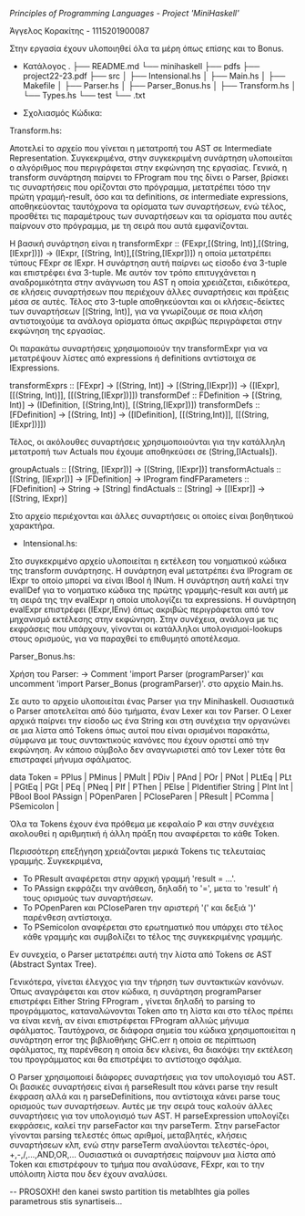 *Principles of Programming Languages - Project 'MiniHaskell'*

Άγγελος Κορακίτης - 1115201900087

Στην εργασία έχουν υλοποιηθεί όλα τα μέρη όπως επίσης και το Bonus.

- Κατάλογος
    .
    ├── README.md
    └── minihaskell
        ├── pdfs
        ├── project22-23.pdf
        ├── src
        │   ├── Intensional.hs
        │   ├── Main.hs
        │   ├── Makefile
        │   ├── Parser.hs
        │   ├── Parser_Bonus.hs
        │   ├── Transform.hs
        │   └── Types.hs
        └── test
            └── .txt

- Σχολιασμός Κώδικα:

Transform.hs:

Αποτελεί το αρχείο που γίνεται η μετατροπή του AST σε Intermediate Representation. Συγκεκριμένα, στην συγκεκριμένη συνάρτηση υλοποιείται ο αλγόριθμος που περιγράφεται στην εκφώνηση
της εργασίας. Γενικά, η transform συνάρτηση παίρνει το FProgram που της δίνει ο Parser, βρίσκει τις συναρτήσεις που ορίζονται στο πρόγραμμα, μετατρέπει τόσο την πρώτη γραμμή-result, όσο και τα definitions, σε intermediate expressions, αποθηκεύοντας ταυτόχρονα τα ορίσματα των συναρτήσεων, ενώ τέλος, προσθέτει τις παραμέτρους των συναρτήσεων και τα ορίσματα που αυτές παίρνουν στο πρόγραμμα, με τη σειρά που αυτά εμφανίζονται. 

Η βασική συνάρτηση είναι η transformExpr :: (FExpr,[(String, Int)],[(String,[IExpr])]) -> (IExpr, [(String, Int)],[(String,[IExpr])]) η οποία μετατρέπει τύπους FExpr σε IExpr. Η συνάρτηση αυτή παίρνει ως είσοδο ένα 3-tuple και επιστρέφει ένα 3-tuple. Με αυτόν τον τρόπο επιτυγχάνεται η αναδρομικότητα στην ανάγνωση του AST η οποία χρειάζεται, ειδικότερα, σε κλήσεις συναρτήσεων που περιέχουν άλλες συναρτήσεις και πράξεις μέσα σε αυτές. Τέλος στο 3-tuple αποθηκεύονται και οι κλήσεις-δείκτες των συναρτήσεων [(String, Int)], για να γνωρίζουμε σε ποια κλήση αντιστοιχούμε τα ανάλογα ορίσματα όπως ακριβώς περιγράφεται στην εκφώνηση της εργασίας.

Οι παρακάτω συναρτήσεις χρησιμοποιούν την transformExpr για να μετατρέψουν λίστες από expressions ή definitions αντίστοιχα σε ΙΕxpressions.

transformExprs :: [FExpr] -> [(String, Int)] -> [(String,[IExpr])] -> ([IExpr], [[(String, Int)]], [[(String,[IExpr])]])
transformDef :: FDefinition -> [(String, Int)] -> (IDefinition, [(String,Int)], [(String,[IExpr])])
transformDefs :: [FDefinition] -> [(String, Int)] -> ([IDefinition], [[(String,Int)]], [[(String,[IExpr])]])

Τέλος, οι ακόλουθες συναρτήσεις χρησιμοποιούνται για την κατάλληλη μετατροπή των Actuals που έχουμε αποθηκεύσει σε (String,[IActuals]).

groupActuals :: [(String, [IExpr])] -> [(String, [IExpr])]
transformActuals :: [(String, [IExpr])] -> [FDefinition] -> IProgram
findFParameters :: [FDefinition] -> String -> [String]
findActuals :: [String] -> [[IExpr]] -> [(String, IExpr)]

Στο αρχείο περιέχονται και άλλες συναρτήσεις οι οποίες είναι βοηθητικού χαρακτήρα.


- Intensional.hs:

Στο συγκεκριμένο αρχείο υλοποιείται η εκτέλεση του νοηματικού κώδικα της transform συνάρτησης. Η συνάρτηση eval μετατρέπει ένα IProgram σε IExpr το οποίο μπορεί να είναι IBool ή INum. H συνάρτηση αυτή καλεί την evalIDef για το νοηματικο κώδικα της πρώτης γραμμής-result και αυτή με τη σειρά της την evalExpr η οποία υπολογίζει τα expressions. Η συνάρτηση evalExpr επιστρέφει (IExpr,IEnv)
όπως ακριβώς περιγράφεται από τον μηχανισμό εκτέλεσης στην εκφώνηση. Στην συνέχεια, ανάλογα με τις εκφράσεις που υπάρχουν, γίνονται οι κατάλληλοι υπολογισμοί-lookups στους ορισμούς, για να παραχθεί το επιθυμητό αποτέλεσμα.


Parser_Bonus.hs:

Χρήση του Parser:
-> Comment 'import Parser (programParser)' και uncomment 'import Parser_Bonus (programParser)'. στο αρχείο Main.hs.

Σε αυτο το αρχείο υλοποιείται ένας Parser για την Minihaskell. Ουσιαστικά ο Parser αποτελείται από δύο τμήματα, έναν Lexer και τον Parser. Ο Lexer αρχικά παίρνει την είσοδο ως ένα String και στη συνέχεια την οργανώνει σε μια λίστα από Tokens όπως αυτοί που είναι ορισμένοι παρακάτω, σύμφωνα με τους συντακτικούς κανόνες που έχουν οριστεί από την εκφώνηση. Αν κάποιο σύμβολο δεν αναγνωριστεί από τον Lexer τότε θα επιστραφεί μήνυμα σφάλματος.

data Token = 
    PPlus | PMinus | PMult | PDiv |
    PAnd | POr | PNot |
    PLtEq | PLt | PGtEq | PGt | PEq | PNeq |
    PIf | PThen | PElse | 
    PIdentifier String | PInt Int | PBool Bool
    PAssign | POpenParen | PCloseParen | PResult | PComma | PSemicolon |

Όλα τα Tokens έχουν ένα πρόθεμα με κεφαλαίο P και στην συνέχεια ακολουθεί η αριθμητική ή άλλη πράξη που αναφέρεται το κάθε Token. 

Περισσότερη επεξήγηση χρειάζονται μερικά Tokens τις τελευταίας γραμμής. Συγκεκριμένα,
- Το PResult αναφέρεται στην αρχική γραμμή 'result = ...'.
- Το PAssign εκφράζει την ανάθεση, δηλαδή το '=', μετα το 'result' ή τους ορισμούς των συναρτήσεων.
- To POpenParen και PCloseParen την αριστερή '(' και δεξιά ')' παρένθεση αντίστοιχα.
- Το PSemicolon αναφέρεται στο ερωτηματικό που υπάρχει στο τέλος κάθε γραμμής και συμβολίζει το τέλος της συγκεκριμένης γραμμής.

Εν συνεχεία, ο Parser μετατρέπει αυτή την λίστα από Tokens σε AST (Abstract Syntax Tree).

Γενικότερα, γίνεται έλεγχος για την τήρηση των συντακτικών κανόνων. Όπως αναγράφεται και στον κώδικα, η συνάρτηση programParser επιστρέφει Either String FProgram , γίνεται δηλαδή το parsing τo προγράμματος, καταναλώνονται Token απο τη λίστα και στο τέλος πρέπει να είναι κενή, αν είναι επιστρέφεται FProgram αλλιώς μήνυμα σφάλματος. Ταυτόχρονα, σε διάφορα σημεία του κώδικα χρησιμοποιείται η συνάρτηση error της βιβλιοθήκης GHC.err η οποία σε περίπτωση σφάλματος, πχ παρένθεση η οποία δεν κλείνει, θα διακόψει την εκτέλεση του προγράμματος και θα επιστρέψει το αντίστοιχο σφάλμα.

Ο Parser χρησιμοποιεί διάφορες συναρτήσεις για τον υπολογισμό του AST. Οι βασικές συναρτήσεις είναι ή parseResult που κάνει parse την result έκφραση αλλά και η parseDefinitions, που αντίστοιχα κάνει parse τους ορισμούς των συναρτήσεων. Αυτές με την σειρά τους καλούν άλλες συναρτήσεις για τον υπολογισμό των AST. Η parseExpression υπολογίζει εκφράσεις, καλεί την parseFactor και την parseTerm. Στην parseFactor γίνονται parsing τελεστές όπως αριθμοί, μεταβλητές, κλήσεις συναρτήσεων κλπ, ενώ στην parseTerm αναλύονται τελεστές-όροι, +,-,/,...,AND,OR,...
Ουσιαστικά οι συναρτήσεις παίρνουν μια λίστα από Token και επιστρέφουν το τμήμα που αναλύσανε, FExpr, και το την υπόλοιπη λίστα που δεν έχουν αναλύσει.


-- PROSOXH! den kanei swsto partition tis metablhtes gia polles parametrous stis synartiseis...
